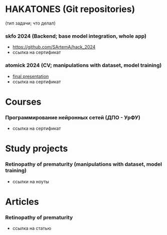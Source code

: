 # HAKATONES (Git repositories)
(тип задачи; что делал)
### skfo 2024 (Backend; base model integration, whole app)
- https://github.com/SArtemA/hack_2024
- ссылка на сертификат
### atomick 2024 (CV; manipulations with dataset, model training)
- [final presentation](https://docs.google.com/presentation/d/1-NTaia7MFb5pJkFgTn0XUrblAdl7VTQ-fyiH5x10V2k/edit?usp=sharing)
- ссылка на сертификат

# Courses
### Программирование нейронных сетей (ДПО - УрФУ)
- ссылка на сертификат

# Study projects
### Retinopathy of prematurity (manipulations with dataset, model training)
- ссылки на ноуты

# Articles
### Retinopathy of prematurity
- ссылка на статью
